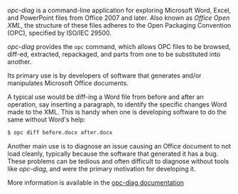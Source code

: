 *opc-diag* is a command-line application for exploring Microsoft Word, Excel,
and PowerPoint files from Office 2007 and later. Also known as *Office Open
XML*, the structure of these files adheres to the Open Packaging Convention
(OPC), specified by ISO/IEC 29500.

*opc-diag* provides the `opc` command, which allows OPC files to be browsed,
diff-ed, extracted, repackaged, and parts from one to be substituted into
another.

Its primary use is by developers of software that generates and/or
manipulates Microsoft Office documents.

A typical use would be diff-ing a Word file from before and after an operation,
say inserting a paragraph, to identify the specific changes Word made to the
XML. This is handy when one is developing software to do the same without
Word's help:

```bash
$ opc diff before.docx after.docx
```

Another main use is to diagnose an issue causing an Office document to not load
cleanly, typically because the software that generated it has a bug. These
problems can be tedious and often difficult to diagnose without tools like
*opc-diag*, and were the primary motivation for developing it.

More information is available in the
[opc-diag documentation](https://opc-diag.readthedocs.org/en/latest/) 
